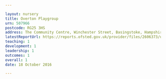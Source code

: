 ```yaml
---

layout: nursery
title: Overton Playgroup
urn: 507966
postcode: RG25 3HS
address: The Community Centre, Winchester Street, Basingstoke, Hampshire, RG25 3HS
latestReportUrl: https://reports.ofsted.gov.uk/provider/files/2606373/urn/507966.pdf
teaching: 1
development: 1
leadership: 1
outcomes: 1
overall: 1
date: 18 October 2016

---
```

